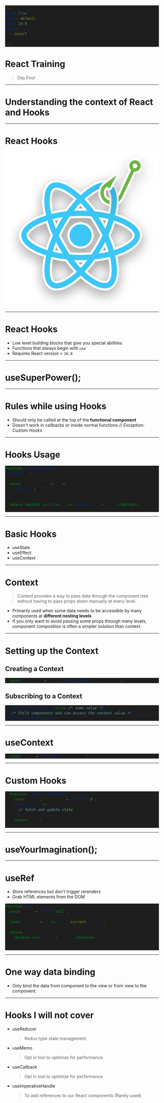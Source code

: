 ```yaml
---
marp: true
theme: default
size: 16:9
class:
  - invert

---
```


<style>
  pre {
    background: #1E1E1E !important;
  }
</style>

# **React** Training
 > Day Four

---

# Understanding the **context** of React and **Hooks**

---

# React **Hooks**
![bg left w:500](img/reactHooks.png)

---

# React Hooks
* Low level building blocks that give you special abilities
* Functions that always begin with `use`
* Requires React version > `16.8`

---
# **use**SuperPower();

---
# Rules while using Hooks
* Should only be called at the top of the **functional component**
* Doesn't work in callbacks or inside normal functions *// Exception: Custom Hooks*

---
# Hooks Usage
```jsx
function ComponentName() {
  useHook(); ✅

  const functionName = () => {
    useHook(); ❌
  }

  return <button onClick={() => useHook()❌ }>Submit</button>;
}
```

---
# Basic Hooks
* useState
* useEffect
* useContext

---

# Context

> Context provides a way to pass data through the component tree without having to pass props down manually at every level.

* Primarily used when some data needs to be accessible by many components at **different nesting levels**
* If you only want to avoid passing some props through many levels, component composition is often a simpler solution than context.

---
# Setting up the Context
## Creating a Context

```jsx
  const MyContext = React.createContext(defaultValue);
```

## Subscribing to a Context

```jsx
  <MyContext.Provider value={/* some value */}>
  {/* Child components who can access the context value */}
  </MyContext.Provider>
```

---

# useContext

```jsx
  const theme = useContext(MyContext);
```

---

# Custom Hooks

```jsx
  function useCustomHookName() {
    const [state, setState] = useState(0);
    useEffect(() => {
      // fetch and update state
    });
    return state;
  }
```

---

# useYour**Imagination**();

---

# useRef
* Store references but don't trigger rerenders
* Grab HTML elements from the DOM
```jsx
function App() {
  const myBtn = useRef(null);

  const clickIt = () => myBtn.current.click();

  return (
    <button ref={myBtn}>Click Me</button>
  )
}

```

---

# One way data binding

* Only bind the data from component to the view or from view to the component.

---

# Hooks I will not cover

* useReducer
  > Redux type state management
* useMemo
  > Opt in tool to optimize for performance
* useCallback
  > Opt in tool to optimize for performance
* useImperativeHandle
  > To add references to our React components (Rarely used)












